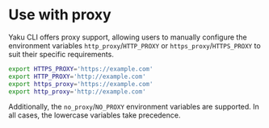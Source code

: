 <!--
SPDX-FileCopyrightText: 2024 grow platform GmbH

SPDX-License-Identifier: MIT
-->

# Use with proxy

Yaku CLI offers proxy support, allowing users to manually configure the environment variables `http_proxy`/`HTTP_PROXY` or `https_proxy`/`HTTPS_PROXY` to suit their specific requirements.

```bash
export HTTPS_PROXY='https://example.com'
export HTTP_PROXY='http://example.com'
export https_proxy='https://example.com'
export http_proxy='http://example.com'
```

Additionally, the `no_proxy`/`NO_PROXY` environment variables are supported. In all cases, the lowercase variables take precedence.
